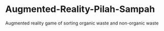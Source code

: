 # Augmented-Reality-Pilah-Sampah
Augmented reality game of sorting organic waste and non-organic waste

